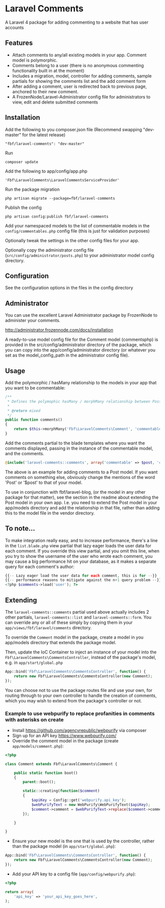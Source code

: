 Laravel Comments
================

A Laravel 4 package for adding commenting to a website that has user accounts

## Features

* Attach comments to any/all existing models in your app. Comment model is polymorphic.
* Comments belong to a user (there is no anonymous commenting functionality built in at the moment)
* Includes a migration, model, controller for adding comments, sample partials for showing the comments list and the add comment form
* After adding a comment, user is redirected back to previous page, anchored to their new comment.
* A FrozenNode/Laravel-Administrator config file for administrators to view, edit and delete submitted comments

## Installation

Add the following to you composer.json file (Recommend swapping "dev-master" for the latest release)

    "fbf/laravel-comments": "dev-master"

Run

    composer update

Add the following to app/config/app.php

    'Fbf\LaravelComments\LaravelCommentsServiceProvider'

Run the package migration

    php artisan migrate --package=fbf/laravel-comments

Publish the config

    php artisan config:publish fbf/laravel-comments

Add your namespaced models to the list of commentable models in the `config/commentables.php` config file (this is just for validation purposes)

Optionally tweak the settings in the other config files for your app.

Optionally copy the administrator config file (`src/config/administrator/posts.php`) to your administrator model config directory.

## Configuration

See the configuration options in the files in the config directory

## Administrator

You can use the excellent Laravel Administrator package by FrozenNode to administer your comments.

http://administrator.frozennode.com/docs/installation

A ready-to-use model config file for the Comment model (commentsphp) is provided in the src/config/administrator directory of the package, which you can copy into the app/config/administrator directory (or whatever you set as the model_config_path in the administrator config file).

## Usage

Add the polymorphic / hasMany relationship to the models in your app that you want to be commentable:

```php
/**
 * Defines the polymophic hasMany / morphMany relationship between Post and Comment
 *
 * @return mixed
 */
public function comments()
{
    return $this->morphMany('Fbf\LaravelComments\Comment', 'commentable');
}
```

Add the comments partial to the blade templates where you want the comments displayed, passing in the instance of the
 commentable model, and the comments.

```php
@include('laravel-comments::comments', array('commentable' => $post, 'comments' => $post->comments))
```

The above is an example for adding comments to a Post model. If you want comments on something else, obviously change
 the mentions of the word 'Post' or '$post' to that of your model.

To use in conjunction with fbf/laravel-blog, (or the model in any other package for that matter), see the section in the
 readme about extending the Post model in your own app. I.e. you need to extend the Post model in your app/models directory
 and add the relationship in that file, rather than adding this to the model file in the vendor directory.

## To note...

To make integration really easy, and to increase performance, there's a line in the `list.blade.php` view partial that lazy eager
 loads the user data for each comment. If you override this view partial, and you omit this line, when you try to show the
 username of the user who wrote each comment, you may cause a big performance hit on your database, as it makes a separate
 query for each comment's author:

```php
{{-- Lazy eager load the user data for each comment, this is for --}}
{{-- performance reasons to mitigate against the n+1 query problem --}}
<?php $comments->load('user'); ?>
```

## Extending

The `laravel-comments::comments` partial used above actually includes 2 other partials, `laravel-comments::list` and
 `laravel-comments::form`. You can override any or all of these simply by copying them in your `app/views/fbf/laravel/comments`
 directory.

To override the `Comment` model in the package, create a model in you app/models directory that extends the package model.

Then, update the IoC Container to inject an instance of your model into the `Fbf\LaravelComments\CommentsController`,
instead of the package's model, e.g. in `app/start/global.php`

```php
App::bind('Fbf\LaravelComments\CommentsController', function() {
    return new Fbf\LaravelComments\CommentsController(new Comment);
});
```

You can choose not to use the package routes file and use your own, for routing through to your own controller to handle
 the creation of comments, which you may wish to extend from the package's controller or not.

### Example to use webpurify to replace profanities in comments with asterisks on create

* Install https://github.com/agencyrepublic/webpurify via composer
* Sign up for an API key https://www.webpurify.com/
* Override the comment model in the package (create `app/models/comment.php`):

```php
<?php

class Comment extends Fbf\LaravelComments\Comment {

	public static function boot()
	{
		parent::boot();

		static::creating(function($comment)
		{
			$apiKey = Config::get('webpurify.api_key');
			$webPurifyText = new WebPurify\WebPurifyText($apiKey);
			$comment->comment = $webPurifyText->replace($comment->comment);
		});

	}

}
```

* Ensure your new model is the one that is used by the controller, rather than the package model (in `app/start/global.php`):

```php
App::bind('Fbf\LaravelComments\CommentsController', function() {
    return new Fbf\LaravelComments\CommentsController(new Comment);
});
```

* Add your API key to a config file (`app/config/webpurify.php`):

```php
<?php

return array(
	'api_key' => 'your_api_key_goes_here',
);
```